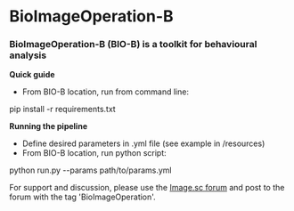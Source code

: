 # BioImageOperation-B
### BioImageOperation-B (BIO-B) is a toolkit for behavioural analysis

<b>Quick guide</b>

- From BIO-B location, run from command line:

pip install -r requirements.txt

<b>Running the pipeline</b>
- Define desired parameters in .yml file (see example in /resources)
- From BIO-B location, run python script:

python run.py --params path/to/params.yml

For support and discussion, please use the [Image.sc forum](https://forum.image.sc) and post to the forum with the tag 'BioImageOperation'.
